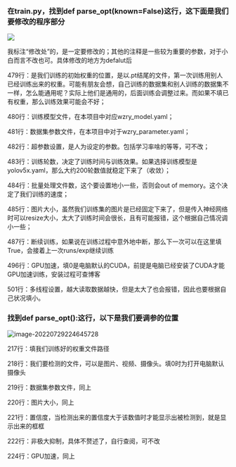 ### 在train.py，找到def parse_opt(known=False)这行，这下面是我们要修改的程序部分

![](C:\Users\86157\AppData\Roaming\Typora\typora-user-images\image-20220729224440128.png)

我标注“修改处”的，是一定要修改的；其他的注释是一些较为重要的参数，对于小白而言不改也可。具体修改的地方为defalut后

479行：是我们训练的初始权重的位置，是以.pt结尾的文件，第一次训练用别人已经训练出来的权重。可能有朋友会想，自己训练的数据集和别人训练的数据集不一样，怎么能通用呢？实际上他们是通用的，后面训练会调整过来。而如果不填已有权重，那么训练效果可能会不好；

480行：训练模型文件，在本项目中对应wzry_model.yaml；

481行：数据集参数文件，在本项目中对于wzry_parameter.yaml；

482行：超参数设置，是人为设定的参数。包括学习率啥的等等，可不改；

483行：训练轮数，决定了训练时间与训练效果。如果选择训练模型是yolov5x.yaml，那么大约200轮数值就稳定下来了（收敛）；

484行：批量处理文件数，这个要设置地小一些，否则会out of memory。这个决定了我们训练的速度；

485行：图片大小，虽然我们训练集的图片是已经固定下来了，但是传入神经网络时可以resize大小，太大了训练时间会很长，且有可能报错，这个根据自己情况调小一些；

487行：断续训练，如果说在训练过程中意外地中断，那么下一次可以在这里填True，会接着上一次runs/exp继续训练

496行：GPU加速，填0是电脑默认的CUDA，前提是电脑已经安装了CUDA才能GPU加速训练，安装过程可查博客

501行：多线程设置，越大读取数据越快，但是太大了也会报错，因此也要根据自己状况填小。



### 找到def parse_opt():这行，以下是我们要调参的位置

![image-20220729224645728](C:\Users\86157\AppData\Roaming\Typora\typora-user-images\image-20220729224645728.png)

217行：填我们训练好的权重文件路径

218行：我们要检测的文件，可以是图片、视频、摄像头。填0时为打开电脑默认摄像头

219行：数据集参数文件，同上

220行：图片大小，同上

221行：置信度，当检测出来的置信度大于该数值时才能显示出被检测到，就是显示出来的框框

222行：非极大抑制，具体不赘述了，自行查阅，可不改

224行：GPU加速，同上
